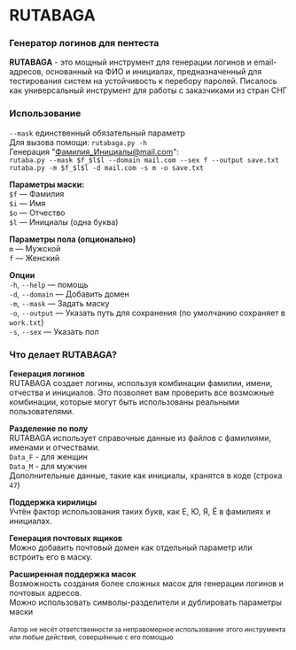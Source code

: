 # RUTABAGA 
### Генератор логинов для пентеста

**RUTABAGA** - это мощный инструмент для генерации логинов и email-адресов, основанный на ФИО и инициалах, предназначенный для тестирования систем на устойчивость к перебору паролей. Писалось как универсальный инструмент для работы с заказчиками из стран СНГ

### Использование
`--mask` единственный обязательный параметр<br />
Для вызова помощи: `rutabaga.py -h` <br />
Генерация "Фамилия_Инициалы@mail.com":<br />
`rutaba.py --mask $f_$l$l --domain mail.com --sex f --output save.txt`<br />
`rutaba.py -m $f_$l$l -d mail.com -s m -o save.txt`<br />

**Параметры маски:**<br />
`$f` — Фамилия<br />
`$i` — Имя<br />
`$o` — Отчество<br />
`$l` — Инициалы (одна буква)<br />

**Параметры пола (опционально)** <br />
`m` — Мужской<br />
`f` — Женский<br />

**Опции**<br />
`-h`, `--help` — помощь<br />
`-d`, `--domain` — Добавить домен<br />
`-m`, `--mask` — Задать маску <br />
`-o`, `--output` — Указать путь для сохранения (по умолчанию сохраняет в `work.txt`) <br />
`-s`, `--sex` — Указать пол<br />

### Что делает RUTABAGA?

**Генерация логинов**<br />
RUTABAGA создает логины, используя комбинации фамилии, имени, отчества и инициалов. Это позволяет вам проверить все возможные комбинации, которые могут быть использованы реальными пользователями.<br />

**Разделение по полу**<br />
RUTABAGA использует справочные данные из файлов с фамилиями, именами и отчествами. <br />
`Data_F` - для женщин <br />
`Data_M` - для мужчин <br />
Дополнительные данные, такие как инициалы, хранятся в коде (строка `47`) <br />

**Поддержка кирилицы**<br />
Учтён фактор использования таких букв, как Е, Ю, Я, Ё в фамилиях и инициалах.<br />

**Генерация почтовых ящиков** <br />
Можно добавить почтовый домен как отдельный параметр или встроить его в маску.<br />

**Расширенная поддержка масок**<br />
Возможность создания более сложных масок для генерации логинов и почтовых адресов.<br />
Можно использовать символы-разделители и дублировать параметры маски<br />
<br />
<sub>Автор не несёт ответственности за неправомерное использование этого инструмента или любые действия, совершённые с его помощью</sub>
